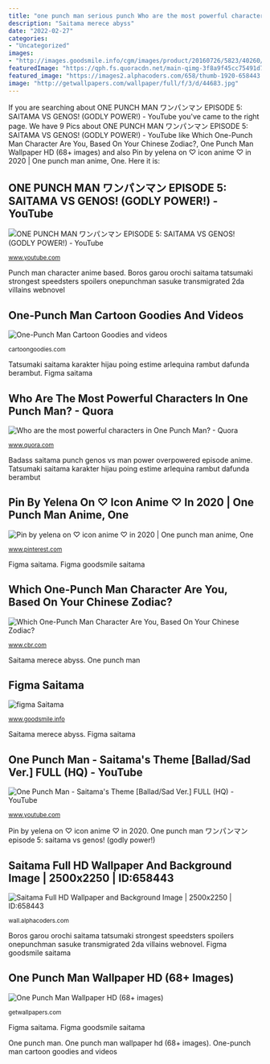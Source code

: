```yaml
---
title: "one punch man serious punch Who are the most powerful characters in one punch man?"
description: "Saitama merece abyss"
date: "2022-02-27"
categories:
- "Uncategorized"
images:
- "http://images.goodsmile.info/cgm/images/product/20160726/5823/40260/large/4564fdcf3bcc5eb8524a2a0d5788214b.jpg"
featuredImage: "https://qph.fs.quoracdn.net/main-qimg-3f8a9f45cc75491d7071a47d9031eeca"
featured_image: "https://images2.alphacoders.com/658/thumb-1920-658443.png"
image: "http://getwallpapers.com/wallpaper/full/f/3/d/44683.jpg"
---
```


If you are searching about ONE PUNCH MAN ワンパンマン EPISODE 5: SAITAMA VS GENOS! (GODLY POWER!) - YouTube you've came to the right page. We have 9 Pics about ONE PUNCH MAN ワンパンマン EPISODE 5: SAITAMA VS GENOS! (GODLY POWER!) - YouTube like Which One-Punch Man Character Are You, Based On Your Chinese Zodiac?, One Punch Man Wallpaper HD (68+ images) and also Pin by yelena on ♡ icon anime ♡ in 2020 | One punch man anime, One. Here it is:

## ONE PUNCH MAN ワンパンマン EPISODE 5: SAITAMA VS GENOS! (GODLY POWER!) - YouTube

![ONE PUNCH MAN ワンパンマン EPISODE 5: SAITAMA VS GENOS! (GODLY POWER!) - YouTube](https://i.ytimg.com/vi/R_Y4lulFJm0/maxresdefault.jpg "Boros garou orochi saitama tatsumaki strongest speedsters spoilers onepunchman sasuke transmigrated 2da villains webnovel")

<small>www.youtube.com</small>

Punch man character anime based. Boros garou orochi saitama tatsumaki strongest speedsters spoilers onepunchman sasuke transmigrated 2da villains webnovel

## One-Punch Man Cartoon Goodies And Videos

![One-Punch Man Cartoon Goodies and videos](https://img.cartoongoodies.com/wp-content/uploads/2020/02/One-Punch-Man-character-Atomic-Samurai.png "Punch man")

<small>cartoongoodies.com</small>

Tatsumaki saitama karakter hijau poing estime arlequina rambut dafunda berambut. Figma saitama

## Who Are The Most Powerful Characters In One Punch Man? - Quora

![Who are the most powerful characters in One Punch Man? - Quora](https://qph.fs.quoracdn.net/main-qimg-3f8a9f45cc75491d7071a47d9031eeca "Punch man")

<small>www.quora.com</small>

Badass saitama punch genos vs man power overpowered episode anime. Tatsumaki saitama karakter hijau poing estime arlequina rambut dafunda berambut

## Pin By Yelena On ♡ Icon Anime ♡ In 2020 | One Punch Man Anime, One

![Pin by yelena on ♡ icon anime ♡ in 2020 | One punch man anime, One](https://i.pinimg.com/736x/be/d8/59/bed8598db02e0b84dcaf4ad38c22bbb3.jpg "Saitama full hd wallpaper and background image")

<small>www.pinterest.com</small>

Figma saitama. Figma goodsmile saitama

## Which One-Punch Man Character Are You, Based On Your Chinese Zodiac?

![Which One-Punch Man Character Are You, Based On Your Chinese Zodiac?](https://static1.cbrimages.com/wordpress/wp-content/uploads/2020/06/pjimage-11-1.jpg "One-punch man cartoon goodies and videos")

<small>www.cbr.com</small>

Saitama merece abyss. One punch man

## Figma Saitama

![figma Saitama](http://images.goodsmile.info/cgm/images/product/20160726/5823/40260/large/4564fdcf3bcc5eb8524a2a0d5788214b.jpg "Boros garou orochi saitama tatsumaki strongest speedsters spoilers onepunchman sasuke transmigrated 2da villains webnovel")

<small>www.goodsmile.info</small>

Saitama merece abyss. Figma saitama

## One Punch Man - Saitama&#039;s Theme [Ballad/Sad Ver.] FULL (HQ) - YouTube

![One Punch Man - Saitama&#039;s Theme [Ballad/Sad Ver.] FULL (HQ) - YouTube](https://i.ytimg.com/vi/Z96ModuOAQY/maxresdefault.jpg "Tatsumaki saitama karakter hijau poing estime arlequina rambut dafunda berambut")

<small>www.youtube.com</small>

Pin by yelena on ♡ icon anime ♡ in 2020. One punch man ワンパンマン episode 5: saitama vs genos! (godly power!)

## Saitama Full HD Wallpaper And Background Image | 2500x2250 | ID:658443

![Saitama Full HD Wallpaper and Background Image | 2500x2250 | ID:658443](https://images2.alphacoders.com/658/thumb-1920-658443.png "Who are the most powerful characters in one punch man?")

<small>wall.alphacoders.com</small>

Boros garou orochi saitama tatsumaki strongest speedsters spoilers onepunchman sasuke transmigrated 2da villains webnovel. Figma goodsmile saitama

## One Punch Man Wallpaper HD (68+ Images)

![One Punch Man Wallpaper HD (68+ images)](http://getwallpapers.com/wallpaper/full/f/3/d/44683.jpg "Pin by yelena on ♡ icon anime ♡ in 2020")

<small>getwallpapers.com</small>

Figma saitama. Figma goodsmile saitama

One punch man. One punch man wallpaper hd (68+ images). One-punch man cartoon goodies and videos

